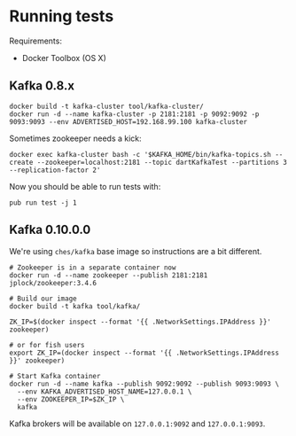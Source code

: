 # Running tests

Requirements:

* Docker Toolbox (OS X)

## Kafka 0.8.x

```
docker build -t kafka-cluster tool/kafka-cluster/
docker run -d --name kafka-cluster -p 2181:2181 -p 9092:9092 -p 9093:9093 --env ADVERTISED_HOST=192.168.99.100 kafka-cluster
```

Sometimes zookeeper needs a kick:

```
docker exec kafka-cluster bash -c '$KAFKA_HOME/bin/kafka-topics.sh --create --zookeeper=localhost:2181 --topic dartKafkaTest --partitions 3 --replication-factor 2'
```

Now you should be able to run tests with:

```
pub run test -j 1
```

## Kafka 0.10.0.0

We're using `ches/kafka` base image so instructions are a bit different.

```
# Zookeeper is in a separate container now
docker run -d --name zookeeper --publish 2181:2181 jplock/zookeeper:3.4.6

# Build our image
docker build -t kafka tool/kafka/

ZK_IP=$(docker inspect --format '{{ .NetworkSettings.IPAddress }}' zookeeper)

# or for fish users
export ZK_IP=(docker inspect --format '{{ .NetworkSettings.IPAddress }}' zookeeper)

# Start Kafka container
docker run -d --name kafka --publish 9092:9092 --publish 9093:9093 \
  --env KAFKA_ADVERTISED_HOST_NAME=127.0.0.1 \
  --env ZOOKEEPER_IP=$ZK_IP \
  kafka
```

Kafka brokers will be available on `127.0.0.1:9092` and `127.0.0.1:9093`.

